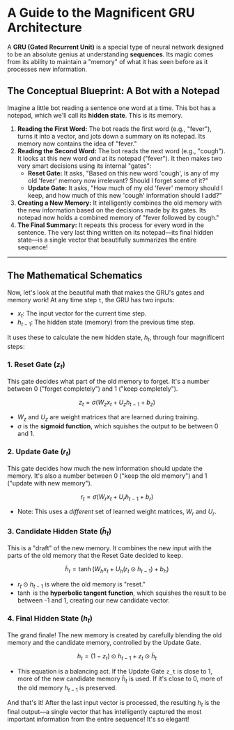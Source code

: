 # A Guide to the Magnificent GRU Architecture

A **GRU (Gated Recurrent Unit)** is a special type of neural network designed to be an absolute genius at understanding **sequences**. Its magic comes from its ability to maintain a "memory" of what it has seen before as it processes new information.

## The Conceptual Blueprint: A Bot with a Notepad

Imagine a little bot reading a sentence one word at a time. This bot has a notepad, which we'll call its **hidden state**. This is its memory.

1.  **Reading the First Word:** The bot reads the first word (e.g., "fever"), turns it into a vector, and jots down a summary on its notepad. Its memory now contains the idea of "fever."
2.  **Reading the Second Word:** The bot reads the next word (e.g., "cough"). It looks at this new word *and* at its notepad ("fever"). It then makes two very smart decisions using its internal "gates":
    * **Reset Gate:** It asks, "Based on this new word 'cough', is any of my old 'fever' memory now irrelevant? Should I forget some of it?"
    * **Update Gate:** It asks, "How much of my old 'fever' memory should I keep, and how much of this new 'cough' information should I add?"
3.  **Creating a New Memory:** It intelligently combines the old memory with the new information based on the decisions made by its gates. Its notepad now holds a combined memory of "fever followed by cough."
4.  **The Final Summary:** It repeats this process for every word in the sentence. The very last thing written on its notepad—its final hidden state—is a single vector that beautifully summarizes the entire sequence!

---

## The Mathematical Schematics

Now, let's look at the beautiful math that makes the GRU's gates and memory work! At any time step `t`, the GRU has two inputs:

* $x_t$: The input vector for the current time step.
* $h_{t-1}$: The hidden state (memory) from the previous time step.

It uses these to calculate the new hidden state, $h_t$, through four magnificent steps:

### 1. Reset Gate ($z_t$)
This gate decides what part of the old memory to forget. It's a number between 0 ("forget completely") and 1 ("keep completely").

$$z_t = \sigma(W_z x_t + U_z h_{t-1} + b_z)$$

* $W_z$ and $U_z$ are weight matrices that are learned during training.
* $\sigma$ is the **sigmoid function**, which squishes the output to be between 0 and 1.

### 2. Update Gate ($r_t$)
This gate decides how much the new information should update the memory. It's also a number between 0 ("keep the old memory") and 1 ("update with new memory").

$$r_t = \sigma(W_r x_t + U_r h_{t-1} + b_r)$$

* Note: This uses a *different* set of learned weight matrices, $W_r$ and $U_r$.

### 3. Candidate Hidden State ($\tilde{h}_t$)
This is a "draft" of the new memory. It combines the new input with the parts of the old memory that the Reset Gate decided to keep.

$$\tilde{h}_t = \tanh(W_h x_t + U_h (r_t \odot h_{t-1}) + b_h)$$

* $r_t \odot h_{t-1}$ is where the old memory is "reset."
* $\tanh$ is the **hyperbolic tangent function**, which squishes the result to be between -1 and 1, creating our new candidate vector.

### 4. Final Hidden State ($h_t$)
The grand finale! The new memory is created by carefully blending the old memory and the candidate memory, controlled by the Update Gate.

$$h_t = (1 - z_t) \odot h_{t-1} + z_t \odot \tilde{h}_t$$

* This equation is a balancing act. If the Update Gate `z_t` is close to 1, more of the new candidate memory $\tilde{h}_t$ is used. If it's close to 0, more of the old memory $h_{t-1}$ is preserved.

And that's it! After the last input vector is processed, the resulting $h_t$ is the final output—a single vector that has intelligently captured the most important information from the entire sequence! It's so elegant!
